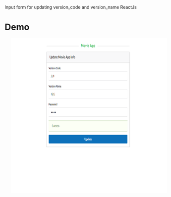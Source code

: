 Input form for updating version_code and version_name ReactJs

# Demo
<img 
	src="demo/demo.png" 
	alt="Demo" height="500px" hspace="20" />
